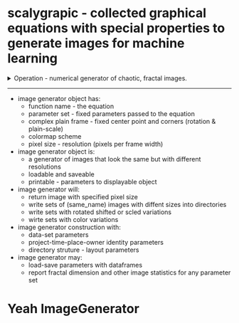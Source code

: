 # scalygrapic - collected graphical equations with special properties to generate images for machine learning
<details>
  <summary> 
   Operation - numerical generator of chaotic, fractal images.
  </summary>
  <br>
  a. Clone this repository
  
  ```bash scripting
    git clone https://github.com/dlanier/scalygraphic.git
  ```
  b. Use a jupyter notebook to edit a yaml file to set your image resolutions and number of images
  
Requires Python 3.5 or more
 </details>

------
 
* image generator object has:
  * function name - the equation
  * parameter set - fixed parameters passed to the equation
  * complex plain frame - fixed center point and corners (rotation & plain-scale)
  * colormap scheme
  * pixel size - resolution (pixels per frame width)
* image generator object is:
  * a generator of images that look the same but with different resolutions
  * loadable and saveable
  * printable - parameters to displayable object
* image generator will:
  * return image with specified pixel size
  * write sets of (same_name) images with diffent sizes into directories
  * write sets with rotated shifted or scled variations
  * wirte sets with color variations
* image generator construction with:
  * data-set parameters
  * project-time-place-owner identity parameters
  * directory struture - layout parameters
* image generator may:
  * load-save parameters with dataframes
  * report fractal dimension and other image statistics for any parameter set
  
  
# Yeah ImageGenerator
